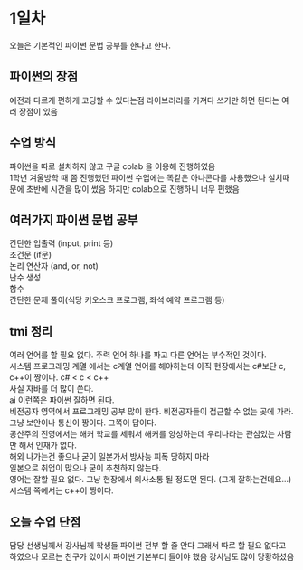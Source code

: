 # 1일차
오늘은 기본적인 파이썬 문법 공부를 한다고 한다.
## 파이썬의 장점  
예전과 다르게 편하게 코딩할 수 있다는점 라이브러리를 가져다 쓰기만 하면 된다는 여러 장점이 있음

## 수업 방식  
파이썬을 따로 설치하지 않고 구글 colab 을 이용해 진행하였음  
1학년 겨울방학 때 쯤 진행했던 파이썬 수업에는 똑같은 아나콘다를 사용했으나 설치때문에 초반에 시간을 많이 썼음 하지만 colab으로 진행하니 너무 편했음

## 여러가지 파이썬 문법 공부
간단한 입출력 (input, print 등)  
조건문 (if문)  
논리 연산자 (and, or, not)  
난수 생성  
함수  
간단한 문제 풀이(식당 키오스크 프로그램, 좌석 예약 프로그램 등)  

## tmi 정리
여러 언어를 할 필요 없다. 주력 언어 하나를 파고 다른 언어는 부수적인 것이다.  
시스템 프로그래밍 계열 에서는 c계열 언어를 해야하는데 아직 현장에서는 c#보단 c, c++이 짱이다.  c# < c < c++  
사실 자바를 더 많이 쓴다.  
ai 이런쪽은 파이썬 잘하면 된다.  
비전공자 영역에서 프로그래밍 공부 많이 한다. 비전공자들이 접근할 수 없는 곳에 가라.  
그냥 보안이나 통신이 짱이다. 그쪽이 답이다.  
공산주의 진영에서는 해커 학교를 세워서 해커를 양성하는데 우리나라는 관심있는 사람만 해서 인재가 없다.    
해외 나가는건 좋으나 굳이 일본가서 방사능 피폭 당하지 마라  
일본으로 취업이 많으나 굳이 추천하지 않는다.  
영어는 잘할 필요 없다. 그냥 현장에서 의사소통 될 정도면 된다. (그게 잘하는건데요...)  
시스템 쪽에서는 c++이 짱이다.  

## 오늘 수업 단점
담당 선생님께서 강사님께 학생들 파이썬 전부 할 줄 안다 그래서 따로 할 필요 없다고 하였으나 모르는 친구가 있어서 파이썬 기본부터 들어야 했음 강사님도 많이 당황하셨음  
